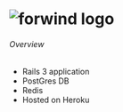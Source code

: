 ![forwind logo](https://s3-eu-west-1.amazonaws.com/forwind-images/press/forwind-white-logo.jpg)
==========

###### Overview
* Rails 3 application
* PostGres DB
* Redis
* Hosted on Heroku
